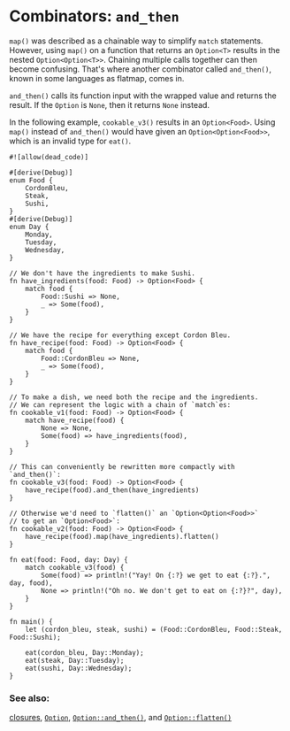 # Combinators: `and_then`

`map()` was described as a chainable way to simplify `match` statements.
However, using `map()` on a function that returns an `Option<T>` results in the
nested `Option<Option<T>>`. Chaining multiple calls together can then become
confusing. That's where another combinator called `and_then()`, known in some
languages as flatmap, comes in.

`and_then()` calls its function input with the wrapped value and returns the
result. If the `Option` is `None`, then it returns `None` instead.

In the following example, `cookable_v3()` results in an `Option<Food>`. Using
`map()` instead of `and_then()` would have given an `Option<Option<Food>>`,
which is an invalid type for `eat()`.

```rust,editable
#![allow(dead_code)]

#[derive(Debug)]
enum Food {
    CordonBleu,
    Steak,
    Sushi,
}
#[derive(Debug)]
enum Day {
    Monday,
    Tuesday,
    Wednesday,
}

// We don't have the ingredients to make Sushi.
fn have_ingredients(food: Food) -> Option<Food> {
    match food {
        Food::Sushi => None,
        _ => Some(food),
    }
}

// We have the recipe for everything except Cordon Bleu.
fn have_recipe(food: Food) -> Option<Food> {
    match food {
        Food::CordonBleu => None,
        _ => Some(food),
    }
}

// To make a dish, we need both the recipe and the ingredients.
// We can represent the logic with a chain of `match`es:
fn cookable_v1(food: Food) -> Option<Food> {
    match have_recipe(food) {
        None => None,
        Some(food) => have_ingredients(food),
    }
}

// This can conveniently be rewritten more compactly with `and_then()`:
fn cookable_v3(food: Food) -> Option<Food> {
    have_recipe(food).and_then(have_ingredients)
}

// Otherwise we'd need to `flatten()` an `Option<Option<Food>>`
// to get an `Option<Food>`:
fn cookable_v2(food: Food) -> Option<Food> {
    have_recipe(food).map(have_ingredients).flatten()
}

fn eat(food: Food, day: Day) {
    match cookable_v3(food) {
        Some(food) => println!("Yay! On {:?} we get to eat {:?}.", day, food),
        None => println!("Oh no. We don't get to eat on {:?}?", day),
    }
}

fn main() {
    let (cordon_bleu, steak, sushi) = (Food::CordonBleu, Food::Steak, Food::Sushi);

    eat(cordon_bleu, Day::Monday);
    eat(steak, Day::Tuesday);
    eat(sushi, Day::Wednesday);
}
```

### See also:

[closures][closures], [`Option`][option], [`Option::and_then()`][and_then], and
[`Option::flatten()`][flatten]

[closures]: ../../fn/closures.md
[option]: https://doc.rust-lang.org/std/option/enum.Option.html
[and_then]: https://doc.rust-lang.org/std/option/enum.Option.html#method.and_then
[flatten]: https://doc.rust-lang.org/std/option/enum.Option.html#method.flatten
